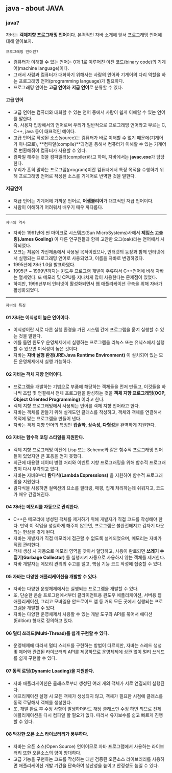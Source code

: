 ## java - about JAVA

###  java?
자바는 **객체지향 프로그래밍 언어**이다. 본격적인 자바 소개에 앞서 프로그래밍 언어에 대해 알아보자.

```
프로그래밍 언어란?
```

 - 컴퓨터가 이해할 수 있는 언어는 0과 1로 이루어진 이진 코드(binary code)의 기계어(machine language)이다.
 - 그래서 사람과 컴퓨터가 대화하기 위해서는 사람의 언어와 기계어의 다리 역할을 하는 프로그래밍 언어(programming language)가 필요하다.
 - 프로그래밍 언어는 **고급 언어**와 **저급 언어**로 분류할 수 있다.

#### 고급 언어
 - 고급 언어는 컴퓨터와 대화할 수 있는 언어 중에서 사람이 쉽게 이해할 수 있는 언어를 말한다.
 - 즉, 사용자 입장에서의 언어로써 우리가 일반적으로 프로그래밍 언어라고 부르는 C, C++, java 등이 대표적인 예이다.
 - 고급 언어로 작성된 소스(source)는 컴퓨터가 바로 이해할 수 없기 때문에(기계어가 아니므로), **컴파일(compile)**과정을 통해서 컴퓨터가 이해할 수 있는 기계어로 변환해줘야 컴퓨터가 사용할 수 있다.
 - 컴파일 해주는 것을 컴파일러(compiler)라고 하며, 자바에서는 **javac.exe**가 담당한다.
 - 우리가 흔히 말하는 프로그램(program)이란 컴퓨터에서 특정 목적을 수행하기 위해 프로그래밍 언어로 작성된 소스를 기계어로 번역한 것을 말한다.

#### 저급언어
 - 저급 언어는 기계어에 가까운 언어로, **어셈블리어**가 대표적인 저급 언어이다.
 - 사람이 이해하기 어려워서 배우기 매우 까다롭다.

<hr>

```
자바의 역사
```

 - 자바는 1991년에 썬 마이크로 시스템즈(Sun MicroSystems)사에서 **제임스 고슬링(James Gosling)** 이 다른 연구원들과 함께 고안한 오크(oak)라는 언어에서 시작되었다.
 - 오크는 처음에 가전제품에서 사용될 목적이었으나, 인터넷의 등장과 함께 인터넷에서 실행되는 프로그래밍 언어로 사용되었고, 이름을 자바로 변경하였다.
 - 1995년에 자바 1.0을 발표하였다.
 - 1995년 ~ 1999년까지는 윈도우 프로그램 개발이 주류여서 C++언어에 비해 자바는 열세였다. 또 메모리 및 CPU를 지나치게 많이 사용한다는 문제점이 있었다.
 - 하지만, 1999년부터 인터넷이 활성화되면서 웹 애플리케이션 구축을 위해 자바가 활성화되었다.

<hr>

```
자바의 특징
```

#### 01 자바는 이식성이 높은 언어이다.
 - 이식성이란 서로 다른 실행 환경을 가진 시스템 간에 프로그램을 옮겨 실행할 수 있는 것을 말한다.
 - 예를 들면 윈도우 운영체제에서 실행하는 프로그램을 리눅스 또는 유닉스에서 실행할 수 있으면 이식성이 높은 것이다.
 - 자바는 **자바 실행 환경(JRE:Java Runtime Environment)** 이 설치되어 있는 모든 운영체제에서 실행 가능하다.

#### 02 자바는 객체 지향 언어이다.
 - 프로그램을 개발하는 기법으로 부품에 해당하는 객체들을 먼저 만들고, 이것들을 하나씩 조립 및 연결해서 전체 프로그램을 완성하는 것을 **객체 지향 프로그래밍(OOP, Object Oriented Programming)** 이라고 한다.
 - 객체 지향 프로그래밍에서 사용되는 언어를 객체 지향 언어라고 한다.
 - 자바는 객체를 만들기 위해 설계도인 클래스를 작성하고, 객체와 객체를 연결해서 목적에 맞는 프로그램을 만들어 낸다.
 - 자바는 객체 지향 언어의 특징인 **캡슐화, 상속성, 다형성**을 완벽하게 지원한다.

#### 03 자바는 함수적 코딩 스타일을 지원한다.
 - 객체 지향 프로그래밍 이전에 Lisp 또는 Scheme와 같은 함수적 프로그래밍 언어들이 있었지만 큰 호응을 얻지 못했다.
 - 최근에 대용량 데이터 병령 처리와 이벤트 지향 프로그래밍을 위해 함수적 프로그래밍이 다시 부각되고 있다.
 - 자바는 자바8부터 **람다식(Lambda Expressions)** 을 지원하여 함수적 프로그래밍을 지원한다.
 - 람다식을 사용하면 컬렉션의 요소를 필터링, 매핑, 집계 처리하는데 쉬워지고, 코드가 매우 간결해진다.

#### 04 자바는 메모리를 자동으로 관리한다.
 - C++은 메모리에 생성된 객체를 제거하기 위해 개발자가 직접 코드를 작성해야 한다. 만약 이 작업을 성실하게 해주지 않으면, 프로그램은 불완전해지고 갑자기 다운되는 현상을 겪게 된다.
 - 자바는 개발자가 직접 메모리에 접근할 수 없도록 설계되었으며, 메모리는 자바가 직접 관리한다.
 - 객체 생성 시 자동으로 메모리 영역을 찾아서 할당하고, 사용이 완료되면 **쓰레기 수집기(Garbage Collector)** 를 실행시켜 자동으로 사용하지 않는 객체를 제거한다.
 - 자바 개발자는 메모리 관리의 수고를 덜고, 핵심 기능 코드 작성에 집중할 수 있다.

#### 05 자바는 다양한 애플리케이션을 개발할 수 있다.
 - 자바는 다양한 운영체제에서는 실행되는 프로그램을 개발할 수 있다.
 - 또, 단순한 콘솔 프로그램에서부터 클라이언트용 윈도우 애플리케이션, 서버용 웹 애플리케이션, 그리고 모바일용 안드로이드 앱 등 거의 모든 곳에서 실행되는 프로그램을 개발할 수 있다.
 - 자바는 다양한 운영체제서 사용할 수 있는 개발 도구와 API를 묶어서 에디션(Edition) 형태로 정의하고 있다.

#### 06 멀티 쓰레드(Multi-Thread)를 쉽게 구현할 수 있다.
 - 운영체제에 따라서 멀티 스레드를 구현하는 방법이 다르지만, 자바는 스레드 생성 및 제어와 관련된 라이브러리 API를 제공하므로 운영체제에 상관 없이 멀티 쓰레드를 쉽게 구현할 수 있다.

#### 07 동적 로딩(Dynamic Loading)을 지원한다.
 - 자바 애플리케이션은 클래스로부터 생성된 여러 개의 객체가 서로 연결되어 실행된다.
 - 애프리케이션 실행 시 모든 객체가 생성되지 않고, 객체가 필요한 시점에 클래스를 동적 로딩해서 객체를 생성한다.
 - 또, 개발 완료 후 수정 사항이 발생하더라도 해당 클래스만 수정 하면 되므로 전체 애플리케이션을 다시 컴파일 할 필요가 없다. 따라서 유지보수를 쉽고 빠르게 진행할 수 있다.

#### 08 막강한 오픈 소스 라이브러리가 풍부하다.
 - 자바는 오픈 소스(Open Source) 언어이므로 자바 프로그램에서 사용하는 라이브러리 또한 오픈소스의 양이 방대하다.
 - 고급 기능을 구현하는 코드를 작성하는 대신 검증된 오픈소스 라이브러리를 사용하면 애플리케이션 개발 기간을 단축하여 생산성을 높이고 안정성도 높일 수 있다.

